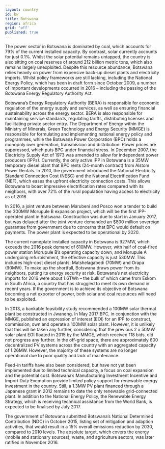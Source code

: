 ```yaml
---
layout: country
id: bw
title: Botswana
region: africa
grid: 'off'
published: true
---
```


The power sector in Botswana is dominated by coal, which accounts for 79% of the current installed capacity. By contrast, solar currently accounts for just 0.1%. Whilst the solar potential remains untapped, the country is also sitting on coal reserves of around 212 billion metric tons, which also remains largely unexploited. Despite this resource abundance, Botswana relies heavily on power from expensive back-up diesel plants and electricity imports. Whilst policy frameworks are still lacking, including the National Energy Policy, which has been in draft form since October 2009, a number of important developments occurred in 2016 – including the passing of the Botswana Energy Regulatory Authority Act. 

Botswana’s Energy Regulatory Authority (BERA) is responsible for economic regulation of the energy supply and services, as well as ensuring financial sustainability across the energy sector. BERA is also responsible for maintaining service standards, regulating tariffs, distributing licenses and facilitating private sector entry. The Department of Energy within the Ministry of Minerals, Green Technology and Energy Security (MMGE) is responsible for formulating and implementing national energy policy and programmes, while the Botswana Power Corporation (BPC) holds a monopoly over generation, transmission and distribution. Power prices are suppressed, which puts BPC under financial stress. In December 2007, the Electricity Supply Act of 1973 was amended to allow for independent power producers (IPPs). Currently, the only active IPP in Botswana is a 35MW temporary diesel plant that BPC rents (24-month contract) from Alstom Power Rentals. 
In 2010, the government introduced the National Electricity Standard Connection Cost (NESC) and the National Electrification Fund (NEF), which eases the upfront electricity connection costs. This allows Botswana to boast impressive electrification rates compared with its neighbors, with over 72% of the rural population having access to electricity as of 2016. 

In 2016, a joint venture between Marubeni and Posco won a tender to build the 300MW Morupule B expansion project, which will be the first IPP-operated plant in Botswana. Construction was due to start in January 2017, but was delayed after the joint venture demanded an $800 million sovereign guarantee from government due to concerns that BPC would default on payments. The power plant is expected to be operational by 2020.

The current nameplate installed capacity in Botswana is 927MW, which exceeds the 2016 peak demand of 610MW. However, with half of coal-fired power station Morupule B’s operating capacity down, and Morupule A undergoing refurbishment, the effective capacity is just 530MW. This includes high-cost diesel plants: Matshelagabedi (70MW) and Orapa (90MW). To make up the shortfall, Botswana draws power from its neighbors, putting its energy security at risk. Botswana’s net electricity imports for 2016 were about 1.6TWh – the bulk of which came from Eskom in South Africa, a country that has struggled to meet its own demand in recent years. If the government is to achieve its objective of Botswana becoming a net exporter of power, both solar and coal resources will need to be exploited.

In 2013, a bankable feasibility study recommended a 100MW solar thermal plant be constructed in Jwaneng. In May 2017 BPC, in conjunction with the MMGE, published an expression of interest (EOI) for an IPP to construct, commission, own and operate a 100MW solar plant. However, it is unlikely that this will be taken any further, considering that the previous 2 x 50MW solar plant EOI floated in 2015 by the MMGE, which received 118 bids, did not progress any further. In the off-grid space, there are approximately 600 decentralized PV systems across the country with an aggregated capacity of 1.26MW. However, the majority of these systems are no longer operational due to poor quality and lack of maintenance. 

Feed-in tariffs have also been considered, but have not yet been implemented due to limited technical capacity, a focus on coal expansion and the potential cost. Botswana’s Manufacturing Investment Incentive and Import Duty Exemption provide limited policy support for renewable energy investment in the country. Still, a 1.3MW PV plant financed through a Japanese grant in 2012 remains to date the only renewable grid-connected plant. In addition to the National Energy Policy, the Renewable Energy Strategy, which is receiving technical assistance from the World Bank, is expected to be finalised by July 2017.

The government of Botswana submitted Botswana’s National Determined Contribution (NDC) in October 2015, listing set of mitigation and adaption activities, that would result in a 15% overall emissions reduction by 2030, compared to 2010 levels. The absolute target, which covers the energy (mobile and stationary sources), waste, and agriculture sectors, was later ratified in November 2016. 

